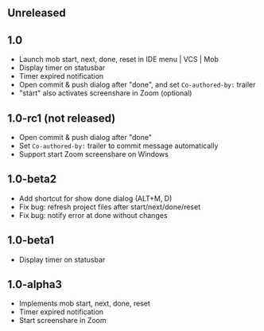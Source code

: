 ## Unreleased

## 1.0
- Launch mob start, next, done, reset in IDE menu | VCS | Mob
- Display timer on statusbar
- Timer expired notification
- Open commit & push dialog after "done", and set `Co-authored-by:` trailer
- "start" also activates screenshare in Zoom (optional)

## 1.0-rc1 (not released)
- Open commit & push dialog after "done"
- Set `Co-authored-by:` trailer to commit message automatically
- Support start Zoom screenshare on Windows

## 1.0-beta2
- Add shortcut for show done dialog (ALT+M, D)
- Fix bug: refresh project files after start/next/done/reset
- Fix bug: notify error at done without changes

## 1.0-beta1
- Display timer on statusbar

## 1.0-alpha3
- Implements mob start, next, done, reset
- Timer expired notification
- Start screenshare in Zoom